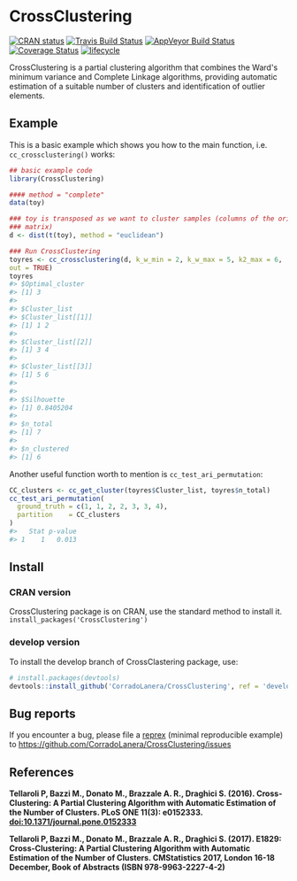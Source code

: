 <!-- README.md is generated from README.Rmd. Please edit that file -->
CrossClustering
===============

[![CRAN status](https://www.r-pkg.org/badges/version/CrossClustering)](https://cran.r-project.org/package=CrossClustering)
[![Travis Build Status](https://travis-ci.org/CorradoLanera/CrossClustering.svg?branch=develop)](https://travis-ci.org/CorradoLanera/CrossClustering) [![AppVeyor Build Status](https://ci.appveyor.com/api/projects/status/github/CorradoLanera/CrossClustering?branch=develop&svg=true)](https://ci.appveyor.com/project/CorradoLanera/CrossClustering) <!-- [![CRAN Status Badge](http://www.r-pkg.org/badges/version/CrossClustering)](http://cran.R-project.org/package=CrossClustering) --> [![Coverage Status](https://codecov.io/gh/CorradoLanera/CrossClustering/branch/develop/graph/badge.svg)](https://codecov.io/gh/CorradoLanera/CrossClustering?branch=develop)
[![lifecycle](https://img.shields.io/badge/lifecycle-maturing-blue.svg)](https://www.tidyverse.org/lifecycle/#maturing)

CrossClustering is a partial clustering algorithm that combines the Ward's minimum variance and Complete Linkage algorithms, providing automatic estimation of a suitable number of clusters and identification of outlier elements.

Example
-------

This is a basic example which shows you how to the main function, i.e. `cc_crossclustering()` works:

``` r
## basic example code
library(CrossClustering)

#### method = "complete"
data(toy)

### toy is transposed as we want to cluster samples (columns of the original
### matrix)
d <- dist(t(toy), method = "euclidean")

### Run CrossClustering
toyres <- cc_crossclustering(d, k_w_min = 2, k_w_max = 5, k2_max = 6,
out = TRUE)
toyres
#> $Optimal_cluster
#> [1] 3
#> 
#> $Cluster_list
#> $Cluster_list[[1]]
#> [1] 1 2
#> 
#> $Cluster_list[[2]]
#> [1] 3 4
#> 
#> $Cluster_list[[3]]
#> [1] 5 6
#> 
#> 
#> $Silhouette
#> [1] 0.8405204
#> 
#> $n_total
#> [1] 7
#> 
#> $n_clustered
#> [1] 6
```

Another useful function worth to mention is `cc_test_ari_permutation`:

``` r
CC_clusters <- cc_get_cluster(toyres$Cluster_list, toyres$n_total)
cc_test_ari_permutation(
  ground_truth = c(1, 1, 2, 2, 3, 3, 4),
  partition    = CC_clusters
)
#>   Stat p-value
#> 1    1   0.013
```

Install
-------

### CRAN version

CrossClustering package is on CRAN, use the standard method to install it. `install_packages('CrossClustering')`

### develop version

To install the develop branch of CrossClastering package, use:

``` r
# install.packages(devtools)
devtools::install_github('CorradoLanera/CrossClustering', ref = 'develop')
```

Bug reports
-----------

If you encounter a bug, please file a [reprex](https://github.com/tidyverse/reprex) (minimal reproducible example) to <https://github.com/CorradoLanera/CrossClustering/issues>

References
----------

**Tellaroli P, Bazzi M., Donato M., Brazzale A. R., Draghici S. (2016). Cross-Clustering: A Partial Clustering Algorithm with Automatic Estimation of the Number of Clusters. PLoS ONE 11(3): e0152333. <doi:10.1371/journal.pone.0152333>**

**Tellaroli P, Bazzi M., Donato M., Brazzale A. R., Draghici S. (2017). E1829: Cross-Clustering: A Partial Clustering Algorithm with Automatic Estimation of the Number of Clusters. CMStatistics 2017, London 16-18 December, Book of Abstracts (ISBN 978-9963-2227-4-2)**

